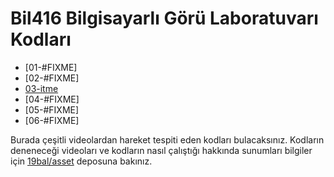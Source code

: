 # Bil416 Bilgisayarlı Görü Laboratuvarı Kodları

- [01-#FIXME]
- [02-#FIXME]
- [03-itme](http://github.com/19bal/cv-code/tree/master/03-itme)
- [04-#FIXME]
- [05-#FIXME]
- [06-#FIXME]

Burada çeşitli videolardan hareket tespiti eden kodları bulacaksınız.
Kodların deneneceği videoları ve kodların nasıl çalıştığı hakkında sunumları
bilgiler için [19bal/asset](http://github.com/19bal/asset) deposuna bakınız.
